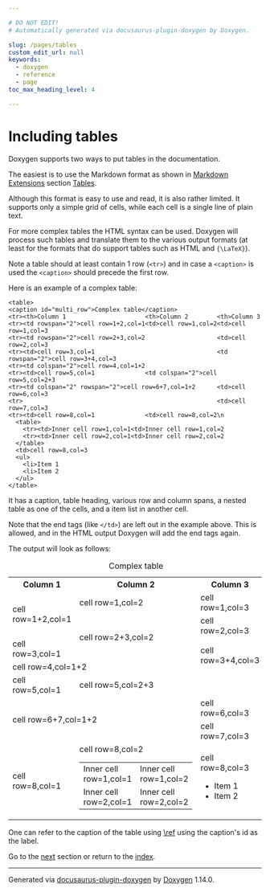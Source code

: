 ```yaml
---

# DO NOT EDIT!
# Automatically generated via docusaurus-plugin-doxygen by Doxygen.

slug: /pages/tables
custom_edit_url: null
keywords:
  - doxygen
  - reference
  - page
toc_max_heading_level: 4

---
```


<div class="doxyPage">

# Including tables




Doxygen supports two ways to put tables in the documentation.

The easiest is to use the Markdown format as shown in <a href="/web-doxygen/docs/pages/markdown/#markdown_extra">Markdown Extensions</a> section <a href="/web-doxygen/docs/pages/markdown/#md_tables">Tables</a>.

Although this format is easy to use and read, it is also rather limited. It supports only a simple grid of cells, while each cell is a single line of plain text.

For more complex tables the HTML syntax can be used. Doxygen will process such tables and translate them to the various output formats (at least for the formats that do support tables such as HTML and <code>{\LaTeX}</code>).

Note a table should at least contain 1 row (<code>&lt;tr&gt;</code>) and in case a <code>&lt;caption&gt;</code> is used the <code>&lt;caption&gt;</code> should precede the first row.

Here is an example of a complex table:


<pre><code>&lt;table&gt;
&lt;caption id="multi_row"&gt;Complex table&lt;/caption&gt;
&lt;tr&gt;&lt;th&gt;Column 1                      &lt;th&gt;Column 2        &lt;th&gt;Column 3
&lt;tr&gt;&lt;td rowspan="2"&gt;cell row=1+2,col=1&lt;td&gt;cell row=1,col=2&lt;td&gt;cell row=1,col=3
&lt;tr&gt;&lt;td rowspan="2"&gt;cell row=2+3,col=2                    &lt;td&gt;cell row=2,col=3
&lt;tr&gt;&lt;td&gt;cell row=3,col=1                                  &lt;td rowspan="2"&gt;cell row=3+4,col=3
&lt;tr&gt;&lt;td colspan="2"&gt;cell row=4,col=1+2
&lt;tr&gt;&lt;td&gt;cell row=5,col=1              &lt;td colspan="2"&gt;cell row=5,col=2+3
&lt;tr&gt;&lt;td colspan="2" rowspan="2"&gt;cell row=6+7,col=1+2      &lt;td&gt;cell row=6,col=3
&lt;tr&gt;                                                      &lt;td&gt;cell row=7,col=3
&lt;tr&gt;&lt;td&gt;cell row=8,col=1              &lt;td&gt;cell row=8,col=2\n
  &lt;table&gt;
    &lt;tr&gt;&lt;td&gt;Inner cell row=1,col=1&lt;td&gt;Inner cell row=1,col=2
    &lt;tr&gt;&lt;td&gt;Inner cell row=2,col=1&lt;td&gt;Inner cell row=2,col=2
  &lt;/table&gt;
  &lt;td&gt;cell row=8,col=3
  &lt;ul&gt;
    &lt;li&gt;Item 1
    &lt;li&gt;Item 2
  &lt;/ul&gt;
&lt;/table&gt;
</code></pre>


It has a caption, table heading, various row and column spans, a nested table as one of the cells, and a item list in another cell.

Note that the end tags (like <code>&lt;/td&gt;</code>) are left out in the example above. This is allowed, and in the HTML output Doxygen will add the end tags again.

The output will look as follows:

<table class="doxyTable">
<caption id="tables_1multi_row">Complex table</caption>
<tr>
<th>Column 1</th>
<th>Column 2</th>
<th>Column 3</th>
</tr>
<tr>
<td rowspan="2">cell row=1+2,col=1</td>
<td>cell row=1,col=2</td>
<td>cell row=1,col=3</td>
</tr>
<tr>
<td rowspan="2">cell row=2+3,col=2</td>
<td>cell row=2,col=3</td>
</tr>
<tr>
<td>cell row=3,col=1</td>
<td rowspan="2">cell row=3+4,col=3</td>
</tr>
<tr>
<td colspan="2">cell row=4,col=1+2</td>
</tr>
<tr>
<td>cell row=5,col=1</td>
<td colspan="2">cell row=5,col=2+3</td>
</tr>
<tr>
<td colspan="2" rowspan="2">cell row=6+7,col=1+2</td>
<td>cell row=6,col=3</td>
</tr>
<tr>
<td>cell row=7,col=3</td>
</tr>
<tr>
<td>cell row=8,col=1</td>
<td>cell row=8,col=2
<br/>

<table class="doxyTable">
<tr>
<td>Inner cell row=1,col=1</td>
<td>Inner cell row=1,col=2</td>
</tr>
<tr>
<td>Inner cell row=2,col=1</td>
<td>Inner cell row=2,col=2</td>
</tr>
</table></td>
<td>cell row=8,col=3

<ul class="doxyList ">
<li>Item 1</li>
<li>Item 2</li>
</ul></td>
</tr>
</table>

One can refer to the caption of the table using <a href="/web-doxygen/docs/pages/commands/#cmdref">\\ref</a> using the caption's id as the label.
 
Go to the <a href="/docs/pages/diagrams/">next</a> section or return to the
 <a href="/docs/">index</a>.


<hr/>

<p class="doxyGeneratedBy">Generated via <a href="https://github.com/xpack/docusaurus-plugin-doxygen">docusaurus-plugin-doxygen</a> by <a href="https://www.doxygen.nl">Doxygen</a> 1.14.0.</p>

</div>
